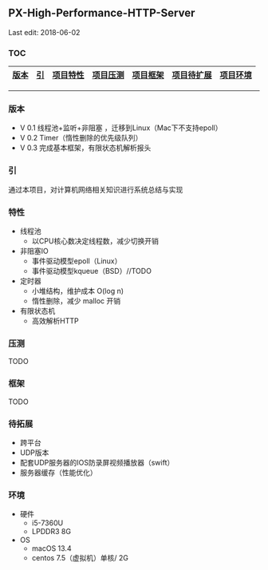 ## PX-High-Performance-HTTP-Server
Last edit: 2018-06-02


### TOC

| [版本](###版本) | [引](###引)| [项目特性](###特性) | [项目压测](###压测) | [项目框架](###框架) | [项目待扩展](###待扩展) | [项目环境](###环境) |
| :-: | :-: | :-: | :-: | :-: | :-: | :-: |

---

### 版本

- V 0.1 线程池+监听+非阻塞 ，迁移到Linux（Mac下不支持epoll）
- V 0.2 Timer（惰性删除的优先级队列）
- V 0.3 完成基本框架，有限状态机解析报头

### 引

通过本项目，对计算机网络相关知识进行系统总结与实现

### 特性

- 线程池
    - 以CPU核心数决定线程数，减少切换开销
- 非阻塞IO
    - 事件驱动模型epoll（Linux）
    - 事件驱动模型kqueue（BSD）//TODO
- 定时器
    - 小堆结构，维护成本 O(log n)
    - 惰性删除，减少 malloc 开销
- 有限状态机
    - 高效解析HTTP

### 压测
TODO

### 框架
TODO

### 待拓展

- 跨平台
- UDP版本
- 配套UDP服务器的IOS防录屏视频播放器（swift）
- 服务器缓存（性能优化）

### 环境

- 硬件
    - i5-7360U
    - LPDDR3 8G
- OS
    - macOS 13.4
    - centos 7.5（虚拟机）单核/ 2G
